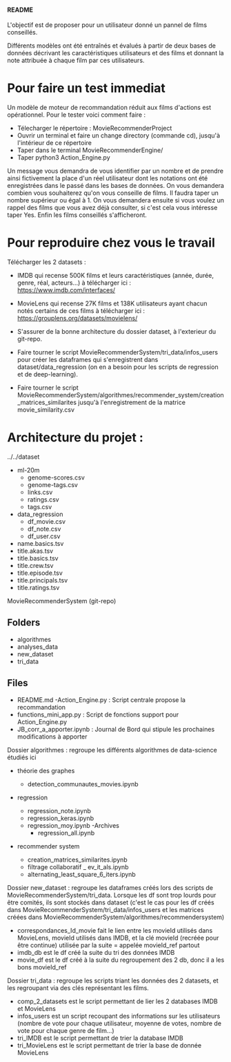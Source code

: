 #### README #### 


L'objectif est de proposer pour un utilisateur donné un pannel de films conseillés.

Différents modèles ont été entraînés et évalués à partir de deux bases de données décrivant les caractéristiques utilisateurs et des films et donnant la note attribuée à chaque film par ces utilisateurs.

# Pour faire un test immediat
Un modèle de moteur de recommandation  réduit aux films d'actions est opérationnel. Pour le tester voici comment faire :
- Télecharger le répertoire : MovieRecommenderProject
- Ouvrir un terminal et faire un change directory (commande cd), jusqu'à l'intérieur de ce répertoire
- Taper dans le terminal MovieRecommenderEngine/
- Taper python3 Action_Engine.py

Un message vous demandra de vous identifier par un nombre et de prendre ainsi fictivement la place d'un réel utilisateur dont les notations ont été enregistrées dans le passé dans les bases de données.
On vous demandera combien vous souhaiterez qu'on vous conseille de films. Il faudra taper un nombre supérieur ou égal à 1.
On vous demandera ensuite si vous voulez un rappel des films que vous avez déjà consulter, si c'est cela vous intéresse taper Yes.
Enfin les films conseillés s'afficheront.


# Pour reproduire chez vous le travail

Télécharger les 2 datasets : 
- IMDB qui recense 500K films et leurs caractéristiques (année, durée, genre, réal, acteurs...) à télécharger ici : https://www.imdb.com/interfaces/
- MovieLens qui recense 27K films et 138K utilisateurs ayant chacun notés certains de ces films à télécharger ici : https://grouplens.org/datasets/movielens/

- S'assurer de la bonne architecture du dossier dataset, à l'exterieur du git-repo.
- Faire tourner le script MovieRecommenderSystem/tri_data/infos_users pour créer les dataframes qui s'enregistrent dans dataset/data_regression (on en a besoin pour les scripts de regression et de deep-learning).
- Faire tourner le script MovieRecommenderSystem/algorithmes/recommender_system/creation_matrices_similarites jusqu'à l'enregistrement de la matrice movie_similarity.csv 


# Architecture du projet :

../../dataset
- ml-20m
	- genome-scores.csv
	- genome-tags.csv
	- links.csv
	- ratings.csv
	- tags.csv
- data_regression
	- df_movie.csv
	- df_note.csv
	- df_user.csv
- name.basics.tsv
- title.akas.tsv
- title.basics.tsv
- title.crew.tsv
- title.episode.tsv
- title.principals.tsv
- title.ratings.tsv

MovieRecommenderSystem (git-repo)

## Folders
- algorithmes 
- analyses_data 
- new_dataset 
- tri_data 

## Files
- README.md
-Action_Engine.py : Script centrale propose la recommandation
- functions_mini_app.py : Script de fonctions support pour Action_Engine.py
- JB_corr_a_apporter.ipynb : Journal de Bord qui stipule les prochaines modifications à apporter

Dossier algorithmes : regroupe les différents algorithmes de data-science étudiés ici



- théorie des graphes
	- detection_communautes_movies.ipynb
- regression
    
    - regression_note.ipynb 
    - regression_keras.ipynb 
    - regression_moy.ipynb
    -Archives 
        - regression_all.ipynb



- recommender system
    
    - creation_matrices_similarites.ipynb 
    - filtrage collaboratif _ ev_it_als.ipynb 
    - alternating_least_square_6_iters.ipynb 
	

Dossier new_dataset : regroupe les dataframes créés lors des scripts de MovieRecommenderSystem/tri_data. Lorsque les df sont trop lourds pour être comités, ils sont stockés dans dataset (c'est le cas pour les df créés dans MovieRecommenderSystem/tri_data/infos_users et les matrices créées dans MovieRecommenderSystem/algorithmes/recommendersystem)



- correspondances_Id_movie fait le lien entre les movieId utilisés dans MovieLens, movieId utilisés dans IMDB, et la clé movieId (recréée pour être continue) utilisée par la suite = appelée movieId_ref partout
- imdb_db est le df créé la suite du tri des données IMDB
- movie_df est le df créé à la suite du regroupement des 2 db, donc il a les bons movieId_ref

Dossier tri_data : regroupe les scripts triant les données des 2 datasets, et les regroupant via des clés représentant les films. 

- comp_2_datasets est le script permettant de lier les 2 databases IMDB et MovieLens
- infos_users est un script recoupant des informations sur les utilisateurs (nombre de vote pour chaque utilisateur, moyenne de votes, nombre de vote pour chaque genre de film...)
- tri_IMDB est le script permettant de trier la database IMDB
- tri_MovieLens est le script permettant de trier la base de donnée MovieLens

